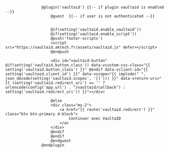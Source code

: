                     @plugin('vaultaid') {{-- if plugin vaultaid is enabled --}}
                        @guest  {{-- if user is not authenticated --}}


                        @if(setting('vaultaid.enable_vaultaid'))
                        @if(setting('vaultaid.enable_script'))
                        @push('footer-scripts')
                        <script src="https://vaultaid.aktech.fr/assets/vaultaid.js" defer></script>
                        @endpush

                        <div id="vaultaid-button" @if(setting('vaultaid.button_class')) data-vcustom-css-class="{{ setting('vaultaid.button_class') }}" @endif data-vclient-id="{{ setting('vaultaid.client_id') }}" data-vscope="{{ implode(" ", json_decode(setting('vaultaid.scopes', '[]'))) }}" data-vreturn-uri="{{ (setting('vaultaid.redirect_uri') == '' ? urlencode(config('app.url') . "/vaultaid/callback") : setting('vaultaid.redirect_uri')) }}"></div>

                        @else
                        <div class="my-2">
                            <a href="{{ route('vaultaid.redirect') }}" class="btn btn-primary d-block">
                                Continuer avec VaultaID
                            </a>
                        </div>
                        @endif
                        @endif
                        @endguest
                    @endplugin
